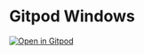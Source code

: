 # Gitpod Windows

[![Open in Gitpod](https://gitpod.io/button/open-in-gitpod.svg)](https://gitpod.io/#https://github.com/jankeromnes/gitpod-windows)
